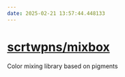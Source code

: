 ```yaml
---
date: 2025-02-21 13:57:44.448133
---
```


# [scrtwpns/mixbox](https://github.com/scrtwpns/mixbox)

Color mixing library based on pigments